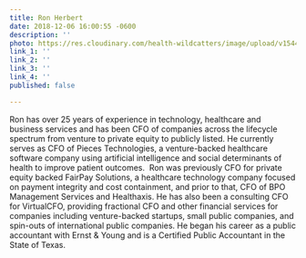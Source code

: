 ```yaml
---
title: Ron Herbert
date: 2018-12-06 16:00:55 -0600
description: ''
photo: https://res.cloudinary.com/health-wildcatters/image/upload/v1544133680/image.png
link_1: ''
link_2: ''
link_3: ''
link_4: ''
published: false

---
```

Ron has over 25 years of experience in technology, healthcare and business services and has been CFO of companies across the lifecycle spectrum from venture to private equity to publicly listed. He currently serves as CFO of Pieces Technologies, a venture-backed healthcare software company using artificial intelligence and social determinants of health to improve patient outcomes.  Ron was previously CFO for private equity backed FairPay Solutions, a healthcare technology company focused on payment integrity and cost containment, and prior to that, CFO of BPO Management Services and Healthaxis. He has also been a consulting CFO for VirtualCFO, providing fractional CFO and other financial services for companies including venture-backed startups, small public companies, and spin-outs of international public companies. He began his career as a public accountant with Ernst & Young and is a Certified Public Accountant in the State of Texas.